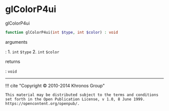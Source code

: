 # glColorP4ui
glColorP4ui

```php
function glColorP4ui(int $type, int $color) : void
```

arguments

:    1. `int` `$type` 
    2. `int` `$color` 

returns

:    `void` 

---
     

!!! cite "Copyright © 2010-2014 Khronos Group"

    This material may be distributed subject to the terms and conditions set forth in the Open Publication License, v 1.0, 8 June 1999. https://opencontent.org/openpub/.